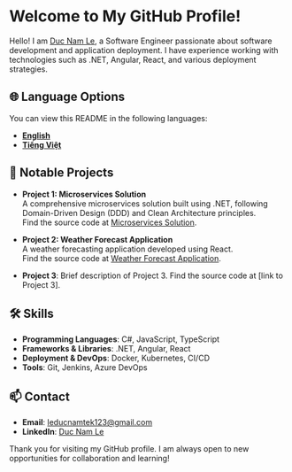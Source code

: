 # Welcome to My GitHub Profile!

Hello! I am [Duc Nam Le](https://www.linkedin.com/in/duc-nam-le-0ab0b1312/), a Software Engineer passionate about software development and application deployment. I have experience working with technologies such as .NET, Angular, React, and various deployment strategies.

## 🌐 Language Options

You can view this README in the following languages:

- **[English](https://github.com/Leducnamtek123/Leducnamtek123/blob/main/README.md)**
- **[Tiếng Việt](https://github.com/Leducnamtek123/Leducnamtek123/blob/main/README-Vietnamese.md)**

## 🚀 Notable Projects

- **Project 1: Microservices Solution**  
  A comprehensive microservices solution built using .NET, following Domain-Driven Design (DDD) and Clean Architecture principles.  
  Find the source code at [Microservices Solution](https://github.com/Leducnamtek123/MicroservicesSolution).

- **Project 2: Weather Forecast Application**  
  A weather forecasting application developed using React.  
  Find the source code at [Weather Forecast Application](https://github.com/Leducnamtek123/weather-forecast-app).

- **Project 3**: Brief description of Project 3. Find the source code at [link to Project 3].

## 🛠 Skills

- **Programming Languages**: C#, JavaScript, TypeScript
- **Frameworks & Libraries**: .NET, Angular, React
- **Deployment & DevOps**: Docker, Kubernetes, CI/CD
- **Tools**: Git, Jenkins, Azure DevOps

## 📫 Contact

- **Email**: [leducnamtek123@gmail.com](mailto:leducnamtek123@gmail.com)
- **LinkedIn**: [Duc Nam Le](https://www.linkedin.com/in/duc-nam-le-0ab0b1312/)

Thank you for visiting my GitHub profile. I am always open to new opportunities for collaboration and learning!
